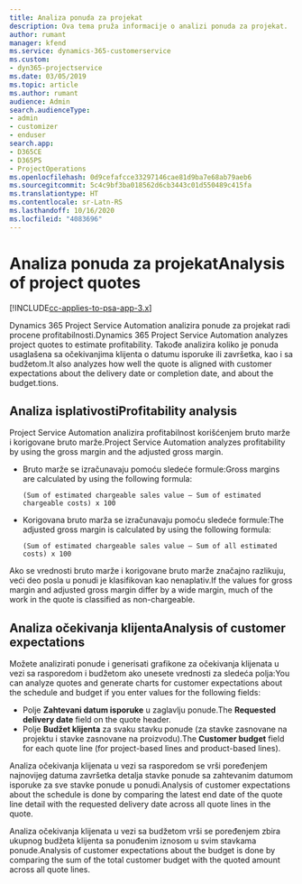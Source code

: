 ```yaml
---
title: Analiza ponuda za projekat
description: Ova tema pruža informacije o analizi ponuda za projekat.
author: rumant
manager: kfend
ms.service: dynamics-365-customerservice
ms.custom:
- dyn365-projectservice
ms.date: 03/05/2019
ms.topic: article
ms.author: rumant
audience: Admin
search.audienceType:
- admin
- customizer
- enduser
search.app:
- D365CE
- D365PS
- ProjectOperations
ms.openlocfilehash: 0d9cefafcce33297146cae81d9ba7e68ab79aeb6
ms.sourcegitcommit: 5c4c9bf3ba018562d6cb3443c01d550489c415fa
ms.translationtype: HT
ms.contentlocale: sr-Latn-RS
ms.lasthandoff: 10/16/2020
ms.locfileid: "4083696"
---
```

# <a name="analysis-of-project-quotes"></a><span data-ttu-id="96667-103">Analiza ponuda za projekat</span><span class="sxs-lookup"><span data-stu-id="96667-103">Analysis of project quotes</span></span>

[!INCLUDE[cc-applies-to-psa-app-3.x](../includes/cc-applies-to-psa-app-3x.md)]

<span data-ttu-id="96667-104">Dynamics 365 Project Service Automation analizira ponude za projekat radi procene profitabilnosti.</span><span class="sxs-lookup"><span data-stu-id="96667-104">Dynamics 365 Project Service Automation analyzes project quotes to estimate profitability.</span></span> <span data-ttu-id="96667-105">Takođe analizira koliko je ponuda usaglašena sa očekivanjima klijenta o datumu isporuke ili završetka, kao i sa budžetom.</span><span class="sxs-lookup"><span data-stu-id="96667-105">It also analyzes how well the quote is aligned with customer expectations about the delivery date or completion date, and about the budget.tions.</span></span>

## <a name="profitability-analysis"></a><span data-ttu-id="96667-106">Analiza isplativosti</span><span class="sxs-lookup"><span data-stu-id="96667-106">Profitability analysis</span></span>

<span data-ttu-id="96667-107">Project Service Automation analizira profitabilnost korišćenjem bruto marže i korigovane bruto marže.</span><span class="sxs-lookup"><span data-stu-id="96667-107">Project Service Automation analyzes profitability by using the gross margin and the adjusted gross margin.</span></span>

- <span data-ttu-id="96667-108">Bruto marže se izračunavaju pomoću sledeće formule:</span><span class="sxs-lookup"><span data-stu-id="96667-108">Gross margins are calculated by using the following formula:</span></span>

  `
    (Sum of estimated chargeable sales value – Sum of estimated chargeable costs) x 100
  `
- <span data-ttu-id="96667-109">Korigovana bruto marža se izračunavaju pomoću sledeće formule:</span><span class="sxs-lookup"><span data-stu-id="96667-109">The adjusted gross margin is calculated by using the following formula:</span></span>

  `
    (Sum of estimated chargeable sales value – Sum of all estimated costs) x 100
  `

<span data-ttu-id="96667-110">Ako se vrednosti bruto marže i korigovane bruto marže značajno razlikuju, veći deo posla u ponudi je klasifikovan kao nenaplativ.</span><span class="sxs-lookup"><span data-stu-id="96667-110">If the values for gross margin and adjusted gross margin differ by a wide margin, much of the work in the quote is classified as non-chargeable.</span></span>

## <a name="analysis-of-customer-expectations"></a><span data-ttu-id="96667-111">Analiza očekivanja klijenta</span><span class="sxs-lookup"><span data-stu-id="96667-111">Analysis of customer expectations</span></span>

<span data-ttu-id="96667-112">Možete analizirati ponude i generisati grafikone za očekivanja klijenata u vezi sa rasporedom i budžetom ako unesete vrednosti za sledeća polja:</span><span class="sxs-lookup"><span data-stu-id="96667-112">You can analyze quotes and generate charts for customer expectations about the schedule and budget if you enter values for the following fields:</span></span>

- <span data-ttu-id="96667-113">Polje **Zahtevani datum isporuke** u zaglavlju ponude.</span><span class="sxs-lookup"><span data-stu-id="96667-113">The **Requested delivery date** field on the quote header.</span></span>
- <span data-ttu-id="96667-114">Polje **Budžet klijenta** za svaku stavku ponude (za stavke zasnovane na projektu i stavke zasnovane na proizvodu).</span><span class="sxs-lookup"><span data-stu-id="96667-114">The **Customer budget** field for each quote line (for project-based lines and product-based lines).</span></span>

<span data-ttu-id="96667-115">Analiza očekivanja klijenata u vezi sa rasporedom se vrši poređenjem najnovijeg datuma završetka detalja stavke ponude sa zahtevanim datumom isporuke za sve stavke ponude u ponudi.</span><span class="sxs-lookup"><span data-stu-id="96667-115">Analysis of customer expectations about the schedule is done by comparing the latest end date of the quote line detail with the requested delivery date across all quote lines in the quote.</span></span>

<span data-ttu-id="96667-116">Analiza očekivanja klijenata u vezi sa budžetom vrši se poređenjem zbira ukupnog budžeta klijenta sa ponuđenim iznosom u svim stavkama ponude.</span><span class="sxs-lookup"><span data-stu-id="96667-116">Analysis of customer expectations about the budget is done by comparing the sum of the total customer budget with the quoted amount across all quote lines.</span></span>
